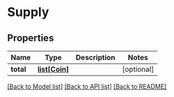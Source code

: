# Supply

## Properties
Name | Type | Description | Notes
------------ | ------------- | ------------- | -------------
**total** | [**list[Coin]**](Coin.md) |  | [optional] 

[[Back to Model list]](../README.md#documentation-for-models) [[Back to API list]](../README.md#documentation-for-api-endpoints) [[Back to README]](../README.md)


